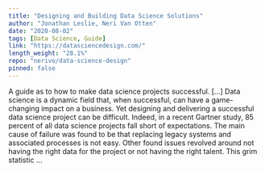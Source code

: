 ```yaml
---
title: "Designing and Building Data Science Solutions"
author: "Jonathan Leslie, Neri Van Otten"
date: "2020-08-02"
tags: [Data Science, Guide]
link: "https://datasciencedesign.com/"
length_weight: "28.1%"
repo: "nerivo/data-science-design"
pinned: false
---
```


A guide as to how to make data science projects successful. [...] Data science is a dynamic field that, when successful, can have a game-changing impact on a business. Yet designing and delivering a successful data science project can be difficult. Indeed, in a recent Gartner study, 85 percent of all data science projects fall short of expectations. The main cause of failure was found to be that replacing legacy systems and associated processes is not easy. Other found issues revolved around not having the right data for the project or not having the right talent. This grim statistic ...
